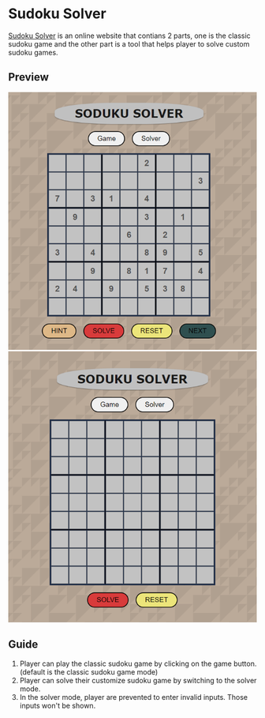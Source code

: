 # Sudoku Solver

[Sudoku Solver]() is an online website that contians 2 parts, one is the classic sudoku game and the other part is a tool that helps player to solve custom sudoku games.

## Preview

<img src="./images/sudoku-game.png">
<img src="./images/sudoku-solver.png">

## Guide

1. Player can play the classic sudoku game by clicking on the game button. (default is the classic sudoku game mode)
2. Player can solve their customize sudoku game by switching to the solver mode.
3. In the solver mode, player are prevented to enter invalid inputs. Those inputs won't be shown.
